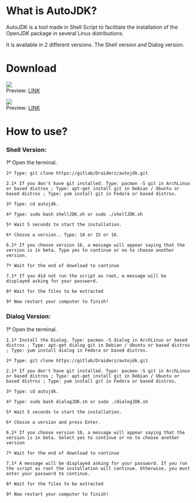 <h1>
What is AutoJDK?
</h1>
<p>
AutoJDK is a tool made in Shell Script to facilitate the installation of the OpenJDK package in several Linux distributions.
</p>
<p>
It is available in 2 different versions. The Shell version and Dialog version.
</p>
<h1>
Download
</h1>
<p>
<a href=""><img src="https://img.shields.io/static/v1?label=Version&message=Shell&color=blue&style=for-the-badge"/></a><br/>
Preview: <a href="https://ibb.co/XJJ59wB" target="_blank">LINK</a>
</p>
<p>
<a href="https://gitlab.com/Draiderz/autojdk/-/raw/master/dialogJDK.sh?inline=false"><img src="https://img.shields.io/static/v1?label=Version&message=Dialog&color=green&style=for-the-badge"/></a><br/>
Preview: <a href="https://bit.ly/2FXXc5p" target="_blank">LINK</a>
</p>
<h1>
How to use?
</h1>
<h3 id="shell">
Shell Version:
</h3>
<p>
    1º Open the terminal.

    2º Type: git clone https://gitlab/Draiderz/autojdk.git

    2.1º If you don't have git installed. Type: pacman -S git in ArchLinux or based distros ; Type: apt-get install git in Debian / Ubuntu or based distros ; Type: yum install git in Fedora or based distros.

    3º Type: cd autojdk.

    4º Type: sudo bash shellJDK.sh or sudo ./shellJDK.sh

    5º Wait 5 seconds to start the installation.

    6º Chosse a version.. Type: 14 or 15 or 16.

    6.1º If you choose version 16, a message will appear saying that the version is in beta. Type yes to continue or no to choose another version.

    7º Wait for the end of download to continue

    7.1º If you did not run the script as root, a message will be displayed asking for your password.

    8º Wait for the files to be extracted

    9º Now restart your computer to finish!
</p>
<h3 id="dialog">
Dialog Version:
</h3>
<p>
    1º Open the terminal.

    1.1º Install the Dialog. Type: pacman -S dialog in ArchLinux or based distros ; Type: apt-get dialog git in Debian / Ubuntu or based distros ; Type: yum install dialog in Fedora or based distros.

    2º Type: git clone https://gitlab/Draiderz/autojdk.git

    2.1º If you don't have git installed. Type: pacman -S git in ArchLinux or based distros ; Type: apt-get install git in Debian / Ubuntu or based distros ; Type: yum install git in Fedora or based distros.

    3º Type: cd autojdk.

    4º Type: sudo bash dialogJDK.sh or sudo ./dialogJDK.sh

    5º Wait 5 seconds to start the installation.

    6º Chosse a version and press Enter.

    6.1º If you choose version 16, a message will appear saying that the version is in beta. Select yes to continue or no to choose another version

    7º Wait for the end of download to continue

    7.1º A message will be displayed asking for your password. If you run the script as root the installation will continue. Otherwise, you must enter your password to continue.

    8º Wait for the files to be extracted

    9º Now restart your computer to finish!
</p>
<h3>

